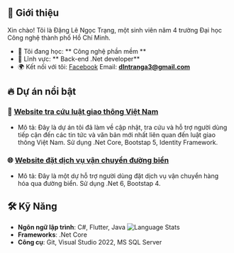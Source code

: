 
## 📝 Giới thiệu
Xin chào! Tôi là Đặng Lê Ngọc Trạng, một sinh viên năm 4 trường Đại học Công nghệ thành phố Hồ Chí Minh. 
- 🌱 Tôi đang học: ** Công nghệ phần mềm **
- 💬 Lĩnh vực: ** Back-end .Net developer**
- 🌍 Kết nối với tôi:
    [Facebook](https://www.facebook.com/profile.php?id=100015213436330)
    Email: **dlntranga3@gmail.com**

## 🔥 Dự án nổi bật

### 📱 [Website tra cứu luật giao thông Việt Nam]([https://github.com/username/project1](https://gitlab.com/trang999/webtracuuluatgiaothong.git))
- Mô tả: Đây là dự án tôi đã làm về cập nhật, tra cứu và hỗ trợ người dùng tiếp cận đến các tin tức và văn bản mới nhất liên quan đến luật giao thông Việt Nam. Sử dụng .Net Core, Bootstap 5, Identity Framework.

### 🌐 [Website đặt dịch vụ vận chuyển đường biển]([https://github.com/username/project2](https://gitlab.com/sieu3213/logisticswebsite_webprogramingproject2.git))
- Mô tả: Đây là một dự hỗ trợ người dùng đặt dịch vụ vận chuyển hàng hóa qua đường biển. Sử dụng .Net 6, Bootstap 4.

## 🛠️ Kỹ Năng

- **Ngôn ngữ lập trình**: C#, Flutter, Java
![Language Stats](https://img.shields.io/badge/Code-C%23%2050%25%20Java%2030%25%20Flutter%2020%25-blue)
- **Frameworks**: .Net Core
- **Công cụ**: Git, Visual Studio 2022, MS SQL Server
